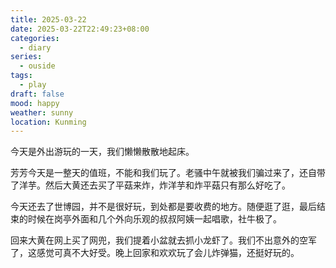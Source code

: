 ```yaml
---
title: 2025-03-22
date: 2025-03-22T22:49:23+08:00
categories:
  - diary
series:
  - ouside
tags:
  - play
draft: false
mood: happy
weather: sunny
location: Kunming
---
```


今天是外出游玩的一天，我们懒懒散散地起床。

芳芳今天是一整天的值班，不能和我们玩了。老骚中午就被我们骗过来了，还自带了洋芋。然后大黄还去买了平菇来炸，炸洋芋和炸平菇只有那么好吃了。

今天还去了世博园，并不是很好玩，到处都是要收费的地方。随便逛了逛，最后结束的时候在岗亭外面和几个外向乐观的叔叔阿姨一起唱歌，社牛极了。

回来大黄在网上买了网兜，我们提着小盆就去抓小龙虾了。我们不出意外的空军了，这感觉可真不大好受。晚上回家和欢欢玩了会儿炸弹猫，还挺好玩的。